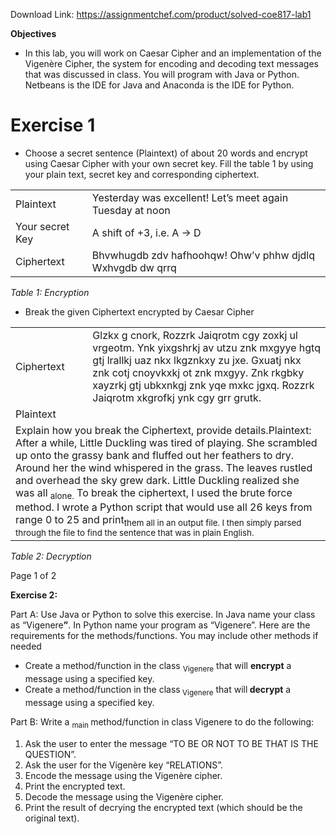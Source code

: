 Download Link: https://assignmentchef.com/product/solved-coe817-lab1
<br>
<strong> </strong>

<strong>Objectives  </strong>

<ul>

 <li>In this lab, you will work on Caesar Cipher and an implementation of the Vigenère Cipher, the system for encoding and decoding text messages that was discussed in class. You will program with Java or Python. Netbeans is the IDE for Java and Anaconda is the IDE for Python.</li>

</ul>

<strong> </strong>

<h1>Exercise 1</h1>

<ul>

 <li>Choose a secret sentence (Plaintext) of about 20 words and encrypt using Caesar Cipher with your own secret key. Fill the table 1 by using your plain text, secret key and corresponding ciphertext.</li>

</ul>




<em> </em>

<table width="645">

 <tbody>

  <tr>

   <td width="123">Plaintext</td>

   <td width="523">Yesterday was excellent! Let’s meet again Tuesday at noon</td>

  </tr>

  <tr>

   <td width="123">Your secret Key</td>

   <td width="523">A shift of +3, i.e. A -&gt; D</td>

  </tr>

  <tr>

   <td width="123">Ciphertext</td>

   <td width="523">Bhvwhugdb zdv hafhoohqw! Ohw’v phhw djdlq Wxhvgdb dw qrrq</td>

  </tr>

 </tbody>

</table>

<em>Table 1: Encryption </em>

<ul>

 <li>Break the given Ciphertext encrypted by Caesar Cipher</li>

</ul>




<table width="645">

 <tbody>

  <tr>

   <td width="123">Ciphertext</td>

   <td width="523">Glzkx g cnork, Rozzrk Jaiqrotm cgy zoxkj ul vrgeotm. Ynk yixgshrkj av utzu znk mxgyye hgtq gtj lrallkj uaz nkx lkgznkxy zu jxe. Gxuatj nkx znk cotj cnoyvkxkj ot znk mxgyy. Znk rkgbky xayzrkj gtj ubkxnkgj znk yqe mxkc jgxq. Rozzrk Jaiqrotm xkgrofkj ynk cgy grr grutk.</td>

  </tr>

  <tr>

   <td width="123">Plaintext</td>

   <td width="523"></td>

  </tr>

  <tr>

   <td colspan="2" width="645">Explain how you break the Ciphertext, provide details.Plaintext: After a while, Little Duckling was tired of playing. She scrambled up onto the grassy bank and fluffed out her feathers to dry.  Around her the wind whispered in the grass. The leaves rustled and overhead the sky grew dark. Little Duckling realized she was all <sub>alone.</sub> To break the ciphertext, I used the brute force method. I wrote a Python script that would use all 26 keys from range 0 to 25 and print<sub>them all in an output file. I then simply parsed through the file to find the sentence that was in plain English.</sub>          </td>

  </tr>

 </tbody>

</table>

<em>Table 2: Decryption </em>

Page 1 of 2

<strong>Exercise 2: </strong>

Part A: Use Java or Python to solve this exercise. In Java name your class as “Vigenere<strong>”</strong>. In Python name your program as “Vigenere”. Here are the requirements for the methods/functions. You may include other methods if needed

<ul>

 <li>Create a method/function in the class <sub>Vigenere</sub> that will <strong>encrypt</strong> a message using a specified key.</li>

 <li>Create a method/function in the class<sub> Vigenere</sub> that will<strong> decrypt</strong> a message using a specified key.</li>

</ul>

Part B: Write a <sub>main </sub>method/function in class Vigenere to do the following:

<ol>

 <li>Ask the user to enter the message “TO BE OR NOT TO BE THAT IS THE QUESTION”.</li>

 <li>Ask the user for the Vigenère key “RELATIONS”.</li>

 <li>Encode the message using the Vigenère cipher.</li>

 <li>Print the encrypted text.</li>

 <li>Decode the message using the Vigenère cipher.</li>

 <li>Print the result of decrying the encrypted text (which should be the original text).</li>

</ol>

<strong> </strong>

<strong> </strong>

<strong>   </strong>


